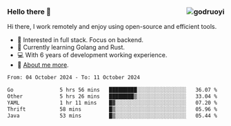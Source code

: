 ### Hello there 👋 <img align="right" src="https://github-readme-stats.vercel.app/api?username=godruoyi&show_icons=true" alt="godruoyi" />

Hi there, I work remotely and enjoy using open-source and efficient tools.

- 🔭 Interested in full stack. Focus on backend.
- 🌱 Currently learning Golang and Rust.
- 💻 With 6 years of development working experience.
- 👒 [About me more](https://godruoyi.com/posts/about-godruoyi).



<!--START_SECTION:waka-->

```txt
From: 04 October 2024 - To: 11 October 2024

Go               5 hrs 56 mins   █████████░░░░░░░░░░░░░░░░   36.07 %
Other            5 hrs 26 mins   ████████▒░░░░░░░░░░░░░░░░   33.04 %
YAML             1 hr 11 mins    █▓░░░░░░░░░░░░░░░░░░░░░░░   07.20 %
Thrift           58 mins         █▒░░░░░░░░░░░░░░░░░░░░░░░   05.96 %
Java             53 mins         █▒░░░░░░░░░░░░░░░░░░░░░░░   05.44 %
```

<!--END_SECTION:waka-->
